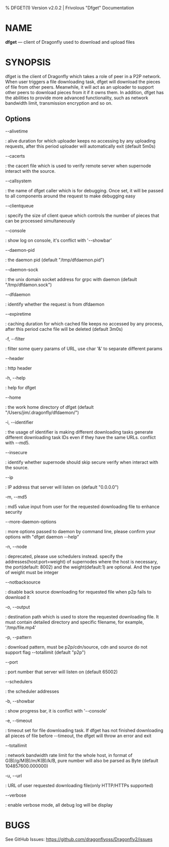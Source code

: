 % DFGET(1) Version v2.0.2 | Frivolous "Dfget" Documentation

NAME
====

**dfget** — client of Dragonfly used to download and upload files

SYNOPSIS
========

dfget is the client of Dragonfly which takes a role of peer in a P2P network. When user triggers a file downloading
task, dfget will download the pieces of file from other peers. Meanwhile, it will act as an uploader to support other
peers to download pieces from it if it owns them. In addition, dfget has the abilities to provide more advanced
functionality, such as network bandwidth limit, transmission encryption and so on.

Options
-------

--alivetime

:   alive duration for which uploader keeps no accessing by any uploading requests, after this period uploader will automatically exit (default 5m0s)

--cacerts

:   the cacert file which is used to verify remote server when supernode interact with the source.

--callsystem

:   the name of dfget caller which is for debugging. Once set, it will be passed to all components around the request to make debugging easy

--clientqueue

:   specify the size of client queue which controls the number of pieces that can be processed simultaneously

--console

:   show log on console, it's conflict with '--showbar'

--daemon-pid

:   the daemon pid (default "/tmp/dfdaemon.pid")

--daemon-sock

:   the unix domain socket address for grpc with daemon (default "/tmp/dfdamon.sock")

--dfdaemon

:   identify whether the request is from dfdaemon

--expiretime

:   caching duration for which cached file keeps no accessed by any process, after this period cache file will be deleted (default 3m0s)

-f, --filter

:   filter some query params of URL, use char '&' to separate different params

--header

:   http header

-h, --help

:   help for dfget

--home

:   the work home directory of dfget (default "/Users/jim/.dragonfly/dfdaemon/")

-i, --identifier

:   the usage of identifier is making different downloading tasks generate different downloading task IDs even if they have the same URLs. conflict with --md5.

--insecure

:   identify whether supernode should skip secure verify when interact with the source.

--ip

:   IP address that server will listen on (default "0.0.0.0")

-m, --md5

:   md5 value input from user for the requested downloading file to enhance security

--more-daemon-options

:   more options passed to daemon by command line, please confirm your options with "dfget daemon --help"

-n, --node

:   deprecated, please use schedulers instead. specify the addresses(host:port=weight) of supernodes where the host is necessary, the port(default: 8002) and the weight(default:1) are optional. And the type of weight must be integer

--notbacksource

:   disable back source downloading for requested file when p2p fails to download it

-o, --output

:   destination path which is used to store the requested downloading file. It must contain detailed directory and specific filename, for example, '/tmp/file.mp4'

-p, --pattern

:   download pattern, must be p2p/cdn/source, cdn and source do not support flag --totallimit (default "p2p")

--port

:   port number that server will listen on (default 65002)

--schedulers

:   the scheduler addresses

-b, --showbar

:   show progress bar, it is conflict with '--console'

-e, --timeout

:   timeout set for file downloading task. If dfget has not finished downloading all pieces of file before --timeout, the dfget will throw an error and exit

--totallimit

:   network bandwidth rate limit for the whole host, in format of G(B)/g/M(B)/m/K(B)/k/B, pure number will also be parsed as Byte (default 104857600.000000)

-u, --url

:   URL of user requested downloading file(only HTTP/HTTPs supported)

--verbose

:   enable verbose mode, all debug log will be display

BUGS
====

See GitHub Issues: <https://github.com/dragonflyoss/Dragonfly2/issues>
